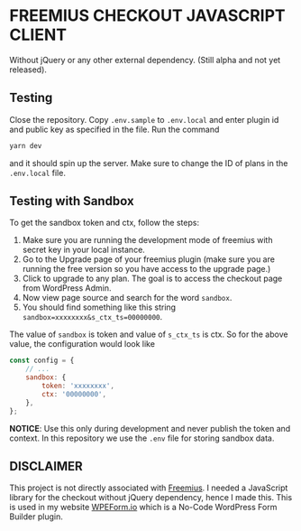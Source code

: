 # FREEMIUS CHECKOUT JAVASCRIPT CLIENT

Without jQuery or any other external dependency. (Still alpha and not yet
released).

## Testing

Close the repository. Copy `.env.sample` to `.env.local` and enter plugin id and
public key as specified in the file. Run the command

```bash
yarn dev
```

and it should spin up the server. Make sure to change the ID of plans in the
`.env.local` file.

## Testing with Sandbox

To get the sandbox token and ctx, follow the steps:

1. Make sure you are running the development mode of freemius with secret key in
   your local instance.
1. Go to the Upgrade page of your freemius plugin (make sure you are running the
   free version so you have access to the upgrade page.)
1. Click to upgrade to any plan. The goal is to access the checkout page from
   WordPress Admin.
1. Now view page source and search for the word `sandbox`.
1. You should find something like this string
   `sandbox=xxxxxxxx&s_ctx_ts=00000000`.

The value of `sandbox` is token and value of `s_ctx_ts` is ctx. So for the above
value, the configuration would look like

```js
const config = {
	// ...
	sandbox: {
		token: 'xxxxxxxx',
		ctx: '00000000',
	},
};
```

**NOTICE**: Use this only during development and never publish the token and
context. In this repository we use the `.env` file for storing sandbox data.

## DISCLAIMER

This project is not directly associated with [Freemius](https://freemius.com/).
I needed a JavaScript library for the checkout without jQuery dependency, hence
I made this. This is used in my website [WPEForm.io](https://www.wpeform.io)
which is a No-Code WordPress Form Builder plugin.
